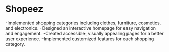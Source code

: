 # Shopeez

-Implemented shopping categories including clothes, furniture, cosmetics, and electronics.
-Designed an interactive homepage for easy navigation and engagement.
-Created accessible, visually appealing pages for a better user experience.
-Implemented customized features for each shopping category.
